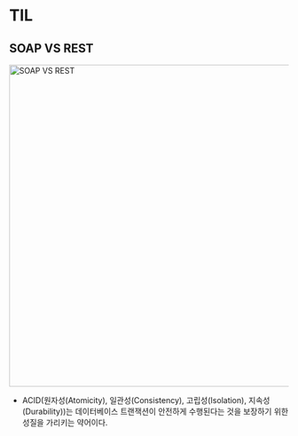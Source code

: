 # TIL

## SOAP VS REST

<img width="580" alt="SOAP VS REST" src="https://user-images.githubusercontent.com/29101760/82462791-ffa72d80-9af6-11ea-89b3-7e5b2aea2aa8.png" />

- ACID(원자성(Atomicity), 일관성(Consistency), 고립성(Isolation), 지속성(Durability))는 데이터베이스 트랜잭션이 안전하게 수행된다는 것을 보장하기 위한 성질을 가리키는 약어이다.
